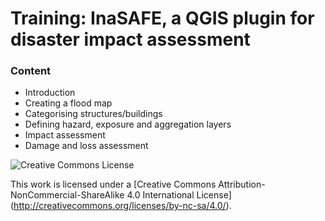 # Training: InaSAFE, a QGIS plugin for disaster impact assessment
### Content
* Introduction* Creating a flood map* Categorising structures/buildings* Defining hazard, exposure and aggregation layers* Impact assessment* Damage and loss assessment

![](https://i.creativecommons.org/l/by-nc-sa/4.0/88x31.png "Creative Commons License")

This work is licensed under a [Creative Commons Attribution-NonCommercial-ShareAlike 4.0 International License] (http://creativecommons.org/licenses/by-nc-sa/4.0/).

